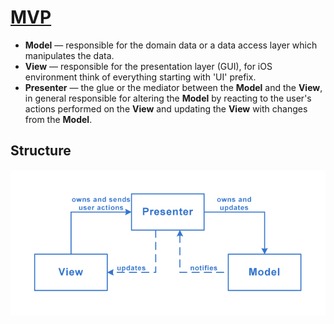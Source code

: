 # [MVP](https://medium.com/ios-os-x-development/ios-architecture-patterns-ecba4c38de52#c77c)
- **Model** — responsible for the domain data or a data access layer which manipulates the data.
- **View** — responsible for the presentation layer (GUI), for iOS environment think of everything starting with 'UI' prefix.
- **Presenter** — the glue or the mediator between the **Model** and the **View**, in general responsible for altering the **Model** by reacting to the user's actions performed on the **View** and updating the **View** with changes from the **Model**.

## Structure
<img src="./Structure.png" />
